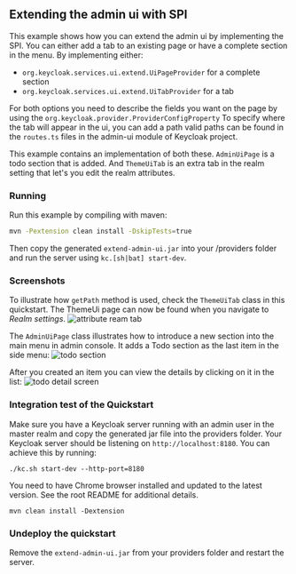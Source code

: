 ## Extending the admin ui with SPI

This example shows how you can extend the admin ui by implementing the SPI.
You can either add a tab to an existing page or have a complete section in the menu.
By implementing either:

  * `org.keycloak.services.ui.extend.UiPageProvider` for a complete section
  * `org.keycloak.services.ui.extend.UiTabProvider` for a tab

For both options you need to describe the fields you want on the page by using the `org.keycloak.provider.ProviderConfigProperty`
To specify where the tab will appear in the ui, you can add a path valid paths can be found in the `routes.ts` files in the admin-ui module of Keycloak project.

This example contains an implementation of both these. `AdminUiPage` is a todo section that is added.
And `ThemeUiTab` is an extra tab in the realm setting that let's you edit the realm attributes.

### Running

Run this example by compiling with maven:

```bash
mvn -Pextension clean install -DskipTests=true
```

Then copy the generated `extend-admin-ui.jar` into your <keycloak-server>/providers folder and run the server using `kc.[sh|bat] start-dev`.

### Screenshots

To illustrate how `getPath` method is used, check the `ThemeUiTab` class in this quickstart. The ThemeUi page can now be found when you navigate to _Realm settings_.
![attribute ream tab](images/img.png, "Realm attributes tab")

The `AdminUiPage` class illustrates how to introduce a new section into the main menu in admin console. It adds a Todo section as the last item in the side menu:
![todo section](images/img_1.png, "Todo section")

After you created an item you can view the details by clicking on it in the list:
![todo detail screen](images/img_2.png, "Todo item details")

### Integration test of the Quickstart
Make sure you have a Keycloak server running with an admin user in the master realm and copy the generated jar file into the providers folder.
Your Keycloak server should be listening on `http://localhost:8180`. You can achieve this by running:
```
./kc.sh start-dev --http-port=8180
```

You need to have Chrome browser installed and updated to the latest version. See the root README for additional details.
```
mvn clean install -Dextension
```

### Undeploy the quickstart
Remove the `extend-admin-ui.jar` from your providers folder and restart the server.